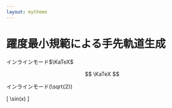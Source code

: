 ```yaml
---
layout: mytheme
---
```


# 躍度最小規範による手先軌道生成

インラインモード$\KaTeX$

$$
  \KaTeX
$$

インラインモード\(\sqrt{2}\)

\[
\sin(x)
\]
